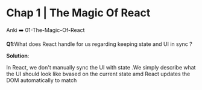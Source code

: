 # Chap 1 | The Magic Of React

Anki ➡️ 01-The-Magic-Of-React

**Q1**:What does React handle for us regarding keeping state and UI in sync ? 

**Solution**:

In React, we don't manually sync the UI with state .We simply describe what the UI should look like bvased on the current state amd React updates the DOM automatically to match

